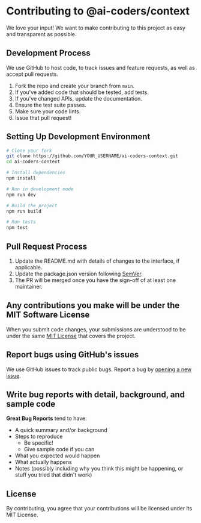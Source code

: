 # Contributing to @ai-coders/context

We love your input! We want to make contributing to this project as easy and transparent as possible.

## Development Process

We use GitHub to host code, to track issues and feature requests, as well as accept pull requests.

1. Fork the repo and create your branch from `main`.
2. If you've added code that should be tested, add tests.
3. If you've changed APIs, update the documentation.
4. Ensure the test suite passes.
5. Make sure your code lints.
6. Issue that pull request!

## Setting Up Development Environment

```bash
# Clone your fork
git clone https://github.com/YOUR_USERNAME/ai-coders-context.git
cd ai-coders-context

# Install dependencies
npm install

# Run in development mode
npm run dev

# Build the project
npm run build

# Run tests
npm test
```

## Pull Request Process

1. Update the README.md with details of changes to the interface, if applicable.
2. Update the package.json version following [SemVer](http://semver.org/).
3. The PR will be merged once you have the sign-off of at least one maintainer.

## Any contributions you make will be under the MIT Software License

When you submit code changes, your submissions are understood to be under the same [MIT License](LICENSE) that covers the project.

## Report bugs using GitHub's issues

We use GitHub issues to track public bugs. Report a bug by [opening a new issue](https://github.com/vinilana/ai-coders-context/issues/new).

## Write bug reports with detail, background, and sample code

**Great Bug Reports** tend to have:

- A quick summary and/or background
- Steps to reproduce
  - Be specific!
  - Give sample code if you can
- What you expected would happen
- What actually happens
- Notes (possibly including why you think this might be happening, or stuff you tried that didn't work)

## License

By contributing, you agree that your contributions will be licensed under its MIT License.
